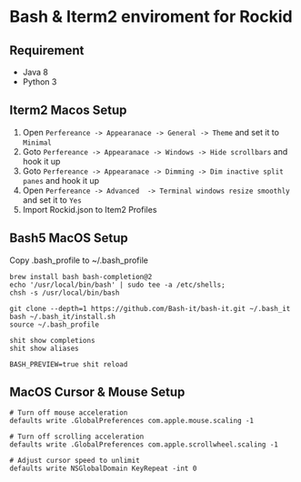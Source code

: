 # Bash & Iterm2 enviroment for Rockid

## Requirement

- Java 8
- Python 3

## Iterm2 Macos Setup

1. Open `Perfereance -> Appearanace -> General -> Theme` and set it to `Minimal`
2. Goto `Perfereance -> Appearanace -> Windows -> Hide scrollbars` and hook it up
3. Goto `Perfereance -> Appearanace -> Dimming -> Dim inactive split panes` and hook it up
4. Open `Perfereance -> Advanced  -> Terminal windows resize smoothly` and set it to `Yes`
5. Import Rockid.json to Item2 Profiles

## Bash5 MacOS Setup

Copy .bash_profile to ~/.bash_profile

```
brew install bash bash-completion@2
echo '/usr/local/bin/bash' | sudo tee -a /etc/shells;
chsh -s /usr/local/bin/bash

git clone --depth=1 https://github.com/Bash-it/bash-it.git ~/.bash_it
bash ~/.bash_it/install.sh
source ~/.bash_profile

shit show completions
shit show aliases

BASH_PREVIEW=true shit reload
```

## MacOS Cursor & Mouse Setup
```
# Turn off mouse acceleration
defaults write .GlobalPreferences com.apple.mouse.scaling -1

# Turn off scrolling acceleration
defaults write .GlobalPreferences com.apple.scrollwheel.scaling -1

# Adjust cursor speed to unlimit
defaults write NSGlobalDomain KeyRepeat -int 0
```
